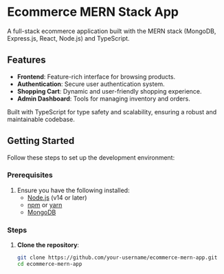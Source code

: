 # Ecommerce MERN Stack App

A full-stack ecommerce application built with the MERN stack (MongoDB, Express.js, React, Node.js) and TypeScript.

## Features

- **Frontend**: Feature-rich interface for browsing products.
- **Authentication**: Secure user authentication system.
- **Shopping Cart**: Dynamic and user-friendly shopping experience.
- **Admin Dashboard**: Tools for managing inventory and orders.

Built with TypeScript for type safety and scalability, ensuring a robust and maintainable codebase.

## Getting Started

Follow these steps to set up the development environment:

### Prerequisites

1. Ensure you have the following installed:
   - [Node.js](https://nodejs.org/) (v14 or later)
   - [npm](https://www.npmjs.com/) or [yarn](https://yarnpkg.com/)
   - [MongoDB](https://www.mongodb.com/try/download/community)

### Steps

1. **Clone the repository**:
   ```bash
   git clone https://github.com/your-username/ecommerce-mern-app.git
   cd ecommerce-mern-app
   ```
